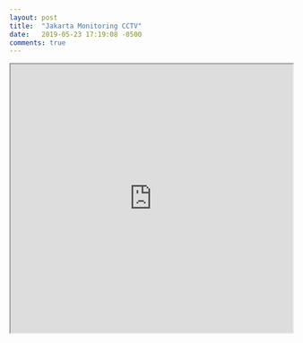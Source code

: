 ```yaml
---
layout: post
title:  "Jakarta Monitoring CCTV"
date:   2019-05-23 17:19:08 -0500
comments: true
---
```


<iframe src="https://www.google.com/maps/d/embed?mid=1emS_CvAfucEOerckcFxPumXuHpTy-Bgi" width="100%" height="480"></iframe>